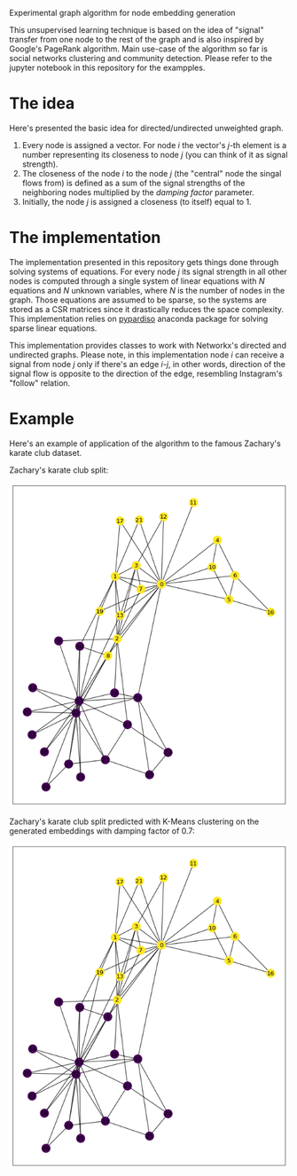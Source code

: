 Experimental graph algorithm for node embedding generation

This unsupervised learning technique is based on the idea of "signal" transfer from 
one node to the rest of the graph and is also inspired by Google's PageRank algorithm.
Main use-case of the algorithm so far is social networks clustering and community detection.
Please refer to the jupyter notebook in this repository for the exampples.


# The idea
Here's presented the basic idea for directed/undirected unweighted graph.

1. Every node is assigned a vector. For node *i* the vector's *j*-th element is a number representing its closeness to node *j* (you can think of it as signal strength).
2. The closeness of the node *i* to the node *j* (the "central" node the singal flows from) 
is defined as a sum of the signal strengths of the neighboring nodes multiplied by the *damping factor* parameter.
3. Initially, the node *j* is assigned a closeness (to itself) equal to 1.

# The implementation
The implementation presented in this repository gets things done through solving systems of equations.
For every node *j* its signal strength in all other nodes is computed through a single system of linear equations with *N* equations and *N* unknown variables, where *N* is the number of nodes in the graph.
Those equations are assumed to be sparse, so the systems are stored as a CSR matrices since it drastically reduces the space complexity.
This implementation relies on [pypardiso][1] anaconda package for solving sparse linear equations.

This implementation provides classes to work with Networkx's directed and undirected graphs. 
Please note, in this implementation node *i* can receive a signal from node *j* only if there's an edge *i-j*, in other words, direction of the signal flow is opposite to the direction of the edge, resembling Instagram's "follow" relation.

[1]: https://github.com/haasad/PyPardisoProject

# Example
Here's an example of application of the algorithm to the famous Zachary's karate club dataset.

Zachary's karate club split:

![Test split](https://github.com/monomonedula/simple-graph-embedding/blob/master/zachary_expected.png "Zachary's karate club split")

Zachary's karate club split predicted with K-Means clustering on the generated embeddings with damping factor of 0.7:

![Generated split](https://github.com/monomonedula/simple-graph-embedding/blob/master/zachary_computed.png "Zachary's karate club split predicted with K-Means clustering on the generated embeddings with damping factor of 0.7")
